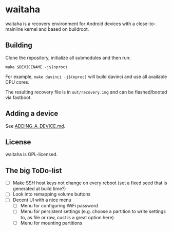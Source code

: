 # waitaha

waitaha is a recovery environment for Android devices with a close-to-mainline kernel and based on buildroot.

## Building

Clone the repository, initialize all submodules and then run:

```
make $DEVICENAME -j$(nproc)
```

For example, `make davinci -j$(nproc)` will build davinci and use all available CPU cores.

The resulting recovery file is in `out/recovery.img` and can be flashed/booted via fastboot.

## Adding a device

See [ADDING_A_DEVICE.md](ADDING_A_DEVICE.md).

## License

waitaha is GPL-licensed.

## The big ToDo-list

- [ ] Make SSH host keys not change on every reboot (set a fixed seed that is generated at build time?)
- [ ] Look into remapping volume buttons
- [ ] Decent UI with a nice menu
  - [ ] Menu for configuring WiFi password
  - [ ] Menu for persistent settings (e.g. choose a partition to write settings to, as file or raw, cust is a great option here)
  - [ ] Menu for mounting partitions
